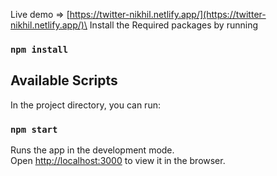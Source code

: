 Live demo => [https://twitter-nikhil.netlify.app/](https://twitter-nikhil.netlify.app/)\
Install the Required packages by running

### `npm install`

## Available Scripts

In the project directory, you can run:

### `npm start`

Runs the app in the development mode.\
Open [http://localhost:3000](http://localhost:3000) to view it in the browser.

